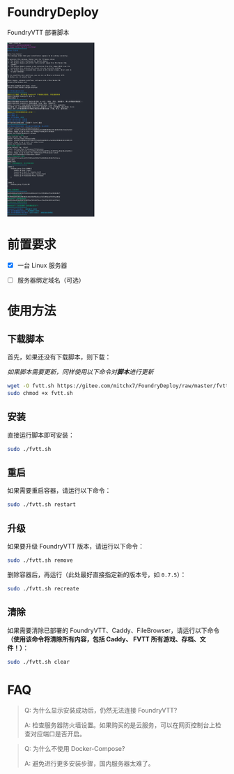 # FoundryDeploy
FoundryVTT 部署脚本

<img src="/fvtt-docker-script.png" width="200">

# 前置要求
- [x] 一台 Linux 服务器
- [ ] 服务器绑定域名（可选）


# 使用方法

## 下载脚本
首先，如果还没有下载脚本，则下载：

*如果脚本需要更新，同样使用以下命令对**脚本**进行更新*
```bash
wget -O fvtt.sh https://gitee.com/mitchx7/FoundryDeploy/raw/master/fvtt.sh
sudo chmod +x fvtt.sh
```

## 安装
直接运行脚本即可安装：
```bash
sudo ./fvtt.sh
```

## 重启
如果需要重启容器，请运行以下命令：
```bash
sudo ./fvtt.sh restart
```

## 升级
如果要升级 FoundryVTT 版本，请运行以下命令：
```bash
sudo ./fvtt.sh remove
```
删除容器后，再运行（此处最好直接指定新的版本号，如 `0.7.5`）：
```bash
sudo ./fvtt.sh recreate
```

## 清除
如果需要清除已部署的 FoundryVTT、Caddy、FileBrowser，请运行以下命令 **（使用该命令将清除所有内容，包括 Caddy、 FVTT 所有游戏、存档、文件！）**：
```bash
sudo ./fvtt.sh clear
```

# FAQ

> Q: 为什么显示安装成功后，仍然无法连接 FoundryVTT?
>
> A: 检查服务器防火墙设置。如果购买的是云服务，可以在网页控制台上检查对应端口是否开启。

> Q: 为什么不使用 Docker-Compose?
> 
> A: 避免进行更多安装步骤，国内服务器太难了。
